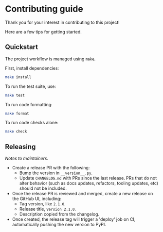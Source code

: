# Contributing guide

Thank you for your interest in contributing to this project!

Here are a few tips for getting started.

## Quickstart

The project workflow is managed using `make`.

First, install dependencies:

```bash
make install
```

To run the test suite, use:

```bash
make test
```

To run code formatting:

```bash
make format
```

To run code checks alone:

```bash
make check
```

## Releasing

_Notes to maintainers._

- Create a release PR with the following:
  - Bump the version in `__version__.py`.
  - Update `CHANGELOG.md` with PRs since the last release. PRs that do not alter behavior (such as docs updates, refactors, tooling updates, etc) should not be included.
- Once the release PR is reviewed and merged, create a new release on the GitHub UI, including:
  - Tag version, like `2.1.0`.
  - Release title, `Version 2.1.0`.
  - Description copied from the changelog.
- Once created, the release tag will trigger a 'deploy' job on CI, automatically pushing the new version to PyPI.
